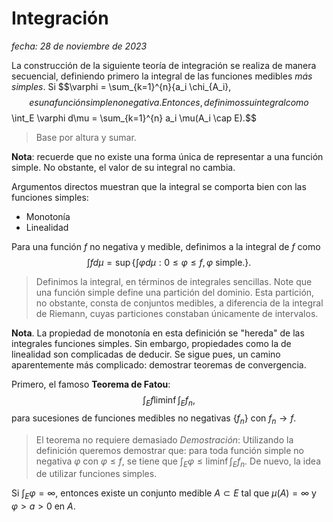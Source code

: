 # Integración
_fecha: 28 de noviembre de 2023_


La construcción de la siguiente teoría de integración se realiza de manera secuencial, definiendo primero la integral de las funciones medibles _más simples_. Si 
$$\varphi = \sum_{k=1}^{n}{a_i \chi_{A_i},$$
es una función simple no negativa. Entonces, definimos su integral como
$$\int_E \varphi d\mu = \sum_{k=1}^{n} a_i \mu(A_i \cap E).$$
> Base por altura y sumar.

**Nota**: recuerde que no existe una forma única de representar a una función simple. No obstante, el valor de su integral no cambia.

Argumentos directos muestran que la integral se comporta bien con las funciones simples:
- Monotonía 
- Linealidad

Para una función $f$ no negativa y medible, definimos a la integral de $f$ como 
$$\int f d\mu = \sup \{ \int \varphi d\mu: 0\leq \varphi \leq f, \varphi \text{ simple.}\}.$$

> Definimos la integral, en términos de integrales sencillas. Note que una función simple define una partición del dominio. Esta partición, no obstante, consta de conjuntos medibles, a diferencia de la integral de Riemann, cuyas particiones constaban únicamente de intervalos.  

**Nota**. La propiedad de monotonía en esta definición se "hereda" de las integrales funciones simples. Sin embargo, propiedades como la de linealidad son complicadas de deducir. Se sigue pues, un camino aparentemente más complicado: demostrar teoremas de convergencia.

Primero, el famoso **Teorema de Fatou**:
$$ \int_E f \liminf \int_E f_n, $$
para sucesiones de funciones medibles no negativas $\{f_n\}$ con $f_n \to f$.

> El teorema no requiere demasiado
_Demostración_: Utilizando la definición queremos demostrar que: para toda función simple no negativa $\varphi$ con $\varphi \leq f$, se tiene que $\int_E \varphi \leq \liminf \int_E f_n$.
> De nuevo, la idea de utilizar funciones simples.

Si $\int_E \varphi = \infty$, entonces existe un conjunto medible $A\subset E$ tal que $\mu(A) = \infty$ y $\varphi > a > 0$ en $A$.

